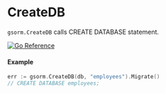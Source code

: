 # CreateDB
`gsorm.CreateDB` calls CREATE DATABASE statement.

[![Go Reference](https://pkg.go.dev/badge/github.com/champon1020/gsorm#CreateDB.svg)](https://pkg.go.dev/github.com/champon1020/gsorm#CreateDB)

#### Example
```go
err := gsorm.CreateDB(db, "employees").Migrate()
// CREATE DATABASE employees;
```
